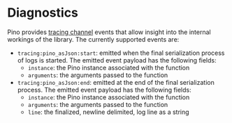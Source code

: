 # Diagnostics

Pino provides [tracing channel](tc) events that allow insight into the
internal workings of the library. The currently supported events are:

+ `tracing:pino_asJson:start`: emitted when the final serialization process
  of logs is started. The emitted event payload has the following fields:
  - `instance`: the Pino instance associated with the function
  - `arguments`: the arguments passed to the function
+ `tracing:pino_asJson:end`: emitted at the end of the final serialization
  process. The emitted event payload has the following fields:
  - `instance`: the Pino instance associated with the function
  - `arguments`: the arguments passed to the function
  - `line`: the finalized, newline delimited, log line as a string

[tc]: https://nodejs.org/docs/latest/api/diagnostics_channel.html#tracingchannel-channels
